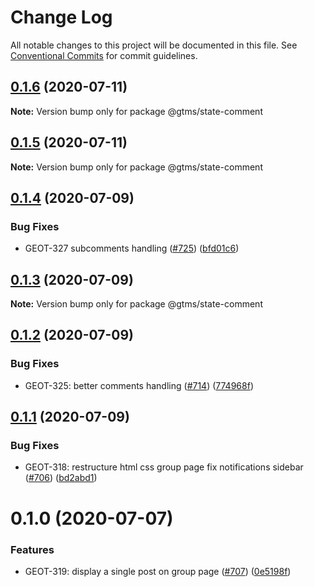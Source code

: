 # Change Log

All notable changes to this project will be documented in this file.
See [Conventional Commits](https://conventionalcommits.org) for commit guidelines.

## [0.1.6](https://github.com/gtms-org/gtms-frontend/compare/@gtms/state-comment@0.1.5...@gtms/state-comment@0.1.6) (2020-07-11)

**Note:** Version bump only for package @gtms/state-comment





## [0.1.5](https://github.com/gtms-org/gtms-frontend/compare/@gtms/state-comment@0.1.4...@gtms/state-comment@0.1.5) (2020-07-11)

**Note:** Version bump only for package @gtms/state-comment





## [0.1.4](https://github.com/gtms-org/gtms-frontend/compare/@gtms/state-comment@0.1.3...@gtms/state-comment@0.1.4) (2020-07-09)


### Bug Fixes

* GEOT-327 subcomments handling ([#725](https://github.com/gtms-org/gtms-frontend/issues/725)) ([bfd01c6](https://github.com/gtms-org/gtms-frontend/commit/bfd01c67507516f6b8091ee2309bf22c3994b008))





## [0.1.3](https://github.com/gtms-org/gtms-frontend/compare/@gtms/state-comment@0.1.2...@gtms/state-comment@0.1.3) (2020-07-09)

**Note:** Version bump only for package @gtms/state-comment





## [0.1.2](https://github.com/gtms-org/gtms-frontend/compare/@gtms/state-comment@0.1.1...@gtms/state-comment@0.1.2) (2020-07-09)


### Bug Fixes

* GEOT-325: better comments handling ([#714](https://github.com/gtms-org/gtms-frontend/issues/714)) ([774968f](https://github.com/gtms-org/gtms-frontend/commit/774968fe48b174058f68db6fe72aed4d0f3ea096))





## [0.1.1](https://github.com/gtms-org/gtms-frontend/compare/@gtms/state-comment@0.1.0...@gtms/state-comment@0.1.1) (2020-07-09)


### Bug Fixes

* GEOT-318: restructure html css group page fix notifications sidebar ([#706](https://github.com/gtms-org/gtms-frontend/issues/706)) ([bd2abd1](https://github.com/gtms-org/gtms-frontend/commit/bd2abd118f8bd53c24c13c53b88f3d7584f459e0))





# 0.1.0 (2020-07-07)

### Features

- GEOT-319: display a single post on group page ([#707](https://github.com/gtms-org/gtms-frontend/issues/707)) ([0e5198f](https://github.com/gtms-org/gtms-frontend/commit/0e5198f197c5eec78074dca6fc5d6293644d4548))
